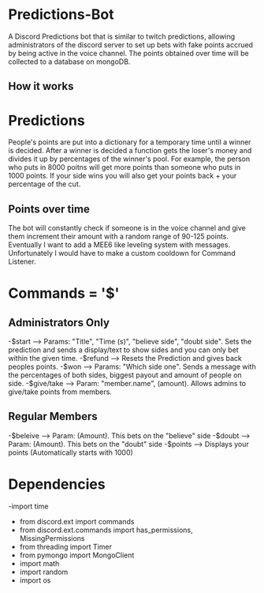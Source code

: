 # Predictions-Bot
A Discord Predictions bot that is similar to twitch predictions, allowing administrators of the discord server to set up bets with fake points accrued by being active in the voice channel. The points obtained over time will be collected to a database on mongoDB. 

## How it works
# Predictions
People's points are put into a dictionary for a temporary time until a winner is decided. After a winner is decided a function gets the loser's money and divides it up by percentages of the winner's pool. For example, the person who puts in 8000 poitns will get more points than someone who puts in 1000 points. If your side wins you will also get your points back + your percentage of the cut.
## Points over time
The bot will constantly check if someone is in the voice channel and give them increment their amount with a random range of 90-125 points. Eventually I want to add a MEE6 like leveling system with messages. Unfortunately I would have to make a custom cooldown for Command Listener. 

# Commands = '$'
## Administrators Only
-$start --> Params: "Title", "Time (s)", "believe side", "doubt side". Sets the prediction and sends a display/text to show sides and you can only bet within the given time.
-$refund --> Resets the Prediction and gives back peoples points.
-$won --> Params: "Which side one". Sends a message with the percentages of both sides, biggest payout and amount of people on side.
-$give/take --> Param: "member.name", (amount). Allows admins to give/take points from members.  
## Regular Members
-$beleive --> Param: (Amount). This bets on the "believe" side 
-$doubt --> Param: (Amount). This bets on the "doubt" side
-$points --> Displays your points (Automatically starts with 1000)

# Dependencies
-import time
- from discord.ext import commands
- from discord.ext.commands import has_permissions, MissingPermissions
- from threading import Timer
- from pymongo import MongoClient
- import math
- import random
- import os

